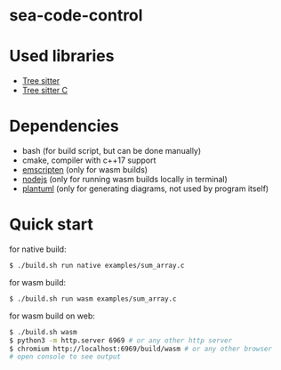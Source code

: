 # sea-code-control


# Used libraries
- [Tree sitter](https://github.com/tree-sitter/tree-sitter/)
- [Tree sitter C](https://github.com/tree-sitter/tree-sitter-c)

# Dependencies
- bash (for build script, but can be done manually)
- cmake, compiler with c++17 support
- [emscripten](https://emscripten.org/) (only for wasm builds)
- [nodejs](https://nodejs.org/en/) (only for running wasm builds locally in terminal)
- [plantuml](https://plantuml.com/) (only for generating diagrams, not used by program itself)

# Quick start
for native build:

```bash
$ ./build.sh run native examples/sum_array.c
```

for wasm build:

```bash
$ ./build.sh run wasm examples/sum_array.c
```

for wasm build on web:

```bash
$ ./build.sh wasm
$ python3 -m http.server 6969 # or any other http server 
$ chromium http://localhost:6969/build/wasm # or any other browser
# open console to see output
```


